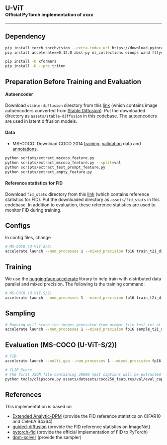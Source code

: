 ## U-ViT<br> <sub><small>Official PyTorch implementation of xxxx</small></sub>
--------------------

## Dependency

```sh
pip install torch torchvision --extra-index-url https://download.pytorch.org/whl/cu116  # install torch-1.13.1
pip install accelerate==0.12.0 absl-py ml_collections einops wand ftfy==6.1.1 transformers==4.23.1

pip install -U xformers
pip install -U --pre triton
```

## Preparation Before Training and Evaluation

#### Autoencoder
Download `stable-diffusion` directory from this [link](https://drive.google.com/drive/folders/1yo-XhqbPue3rp5P57j6QbA5QZx6KybvP?usp=sharing) (which contains image autoencoders converted from [Stable Diffusion](https://github.com/CompVis/stable-diffusion)). 
Put the downloaded directory as `assets/stable-diffusion` in this codebase.
The autoencoders are used in latent diffusion models.

#### Data
* MS-COCO: Download COCO 2014 [training](http://images.cocodataset.org/zips/train2014.zip), [validation](http://images.cocodataset.org/zips/val2014.zip) data and [annotations](http://images.cocodataset.org/annotations/annotations_trainval2014.zip). 
```sh
python scripts/extract_mscoco_feature.py
python scripts/extract_mscoco_feature.py --split=val
python scripts/extract_test_prompt_feature.py
python scripts/extract_empty_feature.py
```
#### Reference statistics for FID
Download `fid_stats` directory from this [link](https://drive.google.com/drive/folders/1yo-XhqbPue3rp5P57j6QbA5QZx6KybvP?usp=sharing) (which contains reference statistics for FID).
Put the downloaded directory as `assets/fid_stats` in this codebase.
In addition to evaluation, these reference statistics are used to monitor FID during training.
## Configs
In config files, change 
```sh
# MS-COCO (U-ViT-S/2)
accelerate launch --num_processes 1 --mixed_precision fp16 train_t2i_discrete.py --config=configs/mscoco_uvit_small.py
```
## Training
We use the [huggingface accelerate](https://github.com/huggingface/accelerate) library to help train with distributed data parallel and mixed precision. The following is the training command:

```sh
# MS-COCO (U-ViT-S/2)
accelerate launch --num_processes 1 --mixed_precision fp16 train_t2i_discrete.py --config=configs/mscoco_uvit_small.py
```

## Sampling
```sh
# Running will store the images generated from prompt file test.txt at --nnet_path
accelerate launch --num_processes 1 --mixed_precision fp16 sample_t2i_discrete.py --config=configs/mscoco_uvit_small.py --nnet_path=nnet.pth --input_path=test.txt
```

## Evaluation (MS-COCO (U-ViT-S/2))

```sh
# FID
accelerate launch --multi_gpu --num_processes 1 --mixed_precision fp16 eval_t2i_discrete.py --config=configs/mscoco_uvit_small.py --nnet_path=nnet.pth

# CLIP Score
# The first JSON file containing 30000 test captions will be extracted by running 'python scripts/extract_mscoco_feature.py --split=val'
python tools/clipscore.py assets/datasets/coco256_features/val/eval_captions/captions.json workdir/*/*/ckpts/*.ckpt/eval_samples/
```

## References


This implementation is based on
* [Extended Analytic-DPM](https://github.com/baofff/Extended-Analytic-DPM) (provide the FID reference statistics on CIFAR10 and CelebA 64x64)
* [guided-diffusion](https://github.com/openai/guided-diffusion) (provide the FID reference statistics on ImageNet)
* [pytorch-fid](https://github.com/mseitzer/pytorch-fid) (provide the official implementation of FID to PyTorch)
* [dpm-solver](https://github.com/LuChengTHU/dpm-solver) (provide the sampler)
